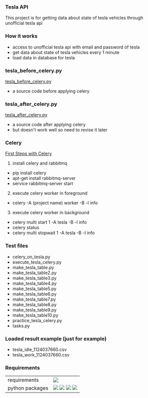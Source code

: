 ### Tesla API
This project is for getting data about state of tesla vehicles through unofficial tesla api

### How it works
- access to unofficial tesla api with email and password of tesla
- get data about state of tesla vehicles every 1 minute
- load data in database for tesla

### tesla_before_celery.py
[tesla_before_celery.py](https://gitlab.com/01ai.dev.data.hong/pro_tesla/-/blob/JUNG/tesla_before_celery.py)
- a source code before applying celery

### tesla_after_celery.py
[tesla_after_celery.py](https://gitlab.com/01ai.dev.data.hong/pro_tesla/-/blob/JUNG/tesla_after_celery.py)
- a source code after applying celery
- but doesn't work well so need to revise it later

### Celery
[First Steps with Celery](http://docs.celeryproject.org/en/latest/getting-started/first-steps-with-celery.html#celerytut-broker)
1. install celery and rabbitmq
* pip install celery
* apt-get install rabbitmq-server
* service rabbitmq-server start
2. execute celery worker in foreground
* celery -A (project name) worker -B -l info
3. execute celery worker in background
* celery multi start 1 -A tesla -B -l info
* celery status
* celery multi stopwait 1 -A tesla -B -l info

### Test files
- celery_on_tesla.py
- execute_tesla_celery.py
- make_tesla_table.py
- make_tesla_table2.py
- make_tesla_table3.py
- make_tesla_table4.py
- make_tesla_table5.py
- make_tesla_table6.py
- make_tesla_table7.py
- make_tesla_table8.py
- make_tesla_table9.py
- make_tesla_table10.py
- practice_tesla_celery.py
- tasks.py

### Loaded result example (just for example)
- tesla_idle_1124037660.csv
- tesla_work_1124037660.csv

### Requirements
<table>
<tr>
  <td>requirements</td>
  <td>
    <img src="https://img.shields.io/badge/python-v3.6.9-brightgreen">
  </td>
</tr>
<tr>
  <td>python packages</td>
  <td>
    <img src="https://img.shields.io/badge/rauth-v0.7.3-orange">
    <img src="https://img.shields.io/badge/pprint-v0.1-orange">
    <img src="https://img.shields.io/badge/peewee-v3.10.0-orange">
    <img src="https://img.shields.io/badge/celery-v4.4.0-orange">
  </td>
</tr>


